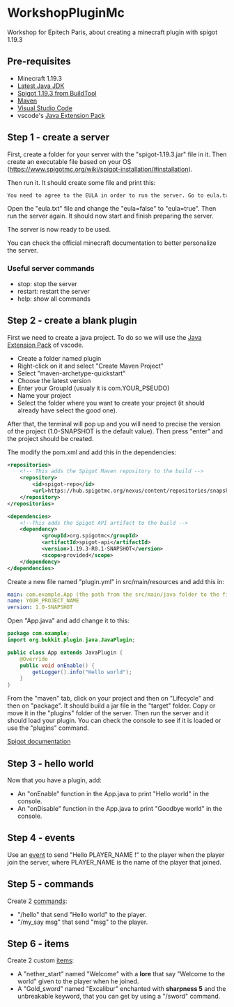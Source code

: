 # WorkshopPluginMc

Workshop for Epitech Paris, about creating a minecraft plugin with spigot 1.19.3

## Pre-requisites

- Minecraft 1.19.3
- [Latest Java JDK](https://www.oracle.com/java/technologies/downloads/#jdk19-windows)
- [Spigot 1.19.3 from BuildTool](https://www.spigotmc.org/wiki/buildtools/)
- [Maven](https://maven.apache.org/)
- [Visual Studio Code](https://code.visualstudio.com/)
- vscode's [Java Extension Pack](https://marketplace.visualstudio.com/items?itemName=vscjava.vscode-java-pack)

## Step 1 - create a server

First, create a folder for your server with the "spigot-1.19.3.jar" file in it. Then create an executable file based on your OS (<https://www.spigotmc.org/wiki/spigot-installation/#installation>).

Then run it. It should create some file and print this:

```txt
You need to agree to the EULA in order to run the server. Go to eula.txt for more info.
```

Open the "eula.txt" file and change the "eula=false" to "eula=true". Then run the server again. It should now start and finish preparing the server.

The server is now ready to be used.

You can check the official minecraft documentation to better personalize the server.

### Useful server commands

- stop: stop the server
- restart: restart the server
- help: show all commands

## Step 2 - create a blank plugin

First we need to create a java project.
To do so we will use the [Java Extension Pack](https://marketplace.visualstudio.com/items?itemName=vscjava.vscode-java-pack) of vscode.

- Create a folder named plugin
- Right-click on it and select "Create Maven Project"
- Select "maven-archetype-quickstart"
- Choose the latest version
- Enter your GroupId (usualy it is com.YOUR_PSEUDO)
- Name your project
- Select the folder where you want to create your project (it should already have select the good one).

After that, the terminal will pop up and you will need to precise the version of the project (1.0-SNAPSHOT is the default value). Then press "enter" and the project should be created.

The modify the pom.xml and add this in the dependencies:

```xml
<repositories>
    <!-- This adds the Spigot Maven repository to the build -->
    <repository>
        <id>spigot-repo</id>
        <url>https://hub.spigotmc.org/nexus/content/repositories/snapshots/</url>
    </repository>
</repositories>

<dependencies>
    <!--This adds the Spigot API artifact to the build -->
    <dependency>
           <groupId>org.spigotmc</groupId>
           <artifactId>spigot-api</artifactId>
           <version>1.19.3-R0.1-SNAPSHOT</version>
           <scope>provided</scope>
    </dependency>
</dependencies>
```

Create a new file named "plugin.yml" in src/main/resources and add this in:

```yaml
main: com.example.App (the path from the src/main/java folder to the file App.java)
name: YOUR_PROJECT_NAME
version: 1.0-SNAPSHOT
```

Open "App.java" and add change it to this:

```java
package com.example;
import org.bukkit.plugin.java.JavaPlugin;

public class App extends JavaPlugin {
    @Override
    public void onEnable() {
        getLogger().info("Hello world");
    }
}
```

From the "maven" tab, click on your project and then on "Lifecycle" and then on "package". It should build a jar file in the "target" folder. Copy or move it in the "plugins" folder of the server. Then run the server and it should load your plugin. You can check the console to see if it is loaded or use the "plugins" command.

[Spigot documentation](https://hub.spigotmc.org/javadocs/spigot/index.html)

## Step 3 - hello world

Now that you have a plugin, add:

- An "onEnable" function in the App.java to print "Hello world" in the console.
- An "onDisable" function in the App.java to print "Goodbye world" in the console.

<!-- TODO -->
## Step 4 - events

Use an [event](https://hub.spigotmc.org/javadocs/spigot/org/bukkit/event/package-summary.html) to send "Hello PLAYER_NAME !" to the player when the player join the server, where PLAYER_NAME is the name of the player that joined.

<!-- TODO -->
## Step 5 - commands

Create 2 [commands](https://hub.spigotmc.org/javadocs/spigot/org/bukkit/command/package-summary.html):

- "/hello" that send "Hello world" to the player.
- "/my_say msg" that send "msg" to the player.

<!-- TODO -->
## Step 6 - items

Create 2 custom [items](https://hub.spigotmc.org/javadocs/spigot/org/bukkit/inventory/ItemStack.html):

- A "nether_start" named "Welcome" with a **lore** that say "Welcome to the world" given to the player when he joined.
- A "Gold_sword" named "Excalibur" enchanted with **sharpness 5** and the unbreakable keyword, that you can get by using a "/sword" command.
